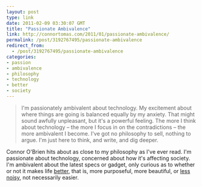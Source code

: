 ```yaml
---
layout: post
type: link
date: 2011-02-09 03:30:07 GMT
title: "Passionate Ambivalence"
link: http://connortomas.com/2011/01/passionate-ambivalence/
permalink: /post/3192767495/passionate-ambivalence
redirect_from: 
  - /post/3192767495/passionate-ambivalence
categories:
- passion
- ambivalence
- philosophy
- technology
- better
- society
---
```

<blockquote>I'm passionately ambivalent about technology. My excitement about where things are going is balanced equally by my anxiety. That might sound awfully unpleasant, but it's a powerful feeling. The more I think about technology – the more I focus in on the contradictions – the more ambivalent I become. I've got no philosophy to sell, nothing to argue. I'm just here to think, and write, and dig deeper.</blockquote>

Connor O'Brien hits about as close to my philosophy as I've ever read. I'm passionate about technology, concerned about how it's affecting society. I'm ambivalent about the latest specs or gadget, only curious as to whether or not it makes life <a href="http://www.merlinmann.com/better">better</a>, that is, more purposeful, more beautiful, or <a href="http://www.randsinrepose.com/archives/2011/02/02/the_noise.html">less noisy</a>, not necessarily easier. 